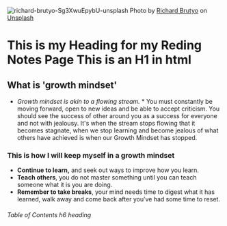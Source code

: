![richard-brutyo-Sg3XwuEpybU-unsplash](https://user-images.githubusercontent.com/100364917/155606485-8c3f02c6-2489-47ac-88b8-1accf59ab25d.jpg)
Photo by <a href="https://unsplash.com/@richardbrutyo?utm_source=unsplash&utm_medium=referral&utm_content=creditCopyText">Richard Brutyo</a> on <a href="https://unsplash.com/s/photos/dog?utm_source=unsplash&utm_medium=referral&utm_content=creditCopyText">Unsplash</a>
  
# This is my Heading for my Reding Notes Page This is an H1 in html

## What is 'growth mindset'  

* *Growth mindset is akin to a flowing stream.* * You must constantly be moving forward, open to new ideas and be able to accept criticism. You should see the success of other around you as a success for everyone and not with jealousy. It's when the stream stops flowing that it becomes stagnate, when we stop learning and become jealous of what others have achieved is when our Growth Mindset has stopped. 

### This is how I will keep myself in a growth mindset

* **Continue to learn,** and seek out ways to improve how you learn.
* **Teach others**, you do not master something until you can teach someone what it is you are doing.
* **Remember to take breaks**, your mind needs time to digest what it has learned, walk away and come back after you’ve had some time to reset.

###### Table of Contents h6 heading


